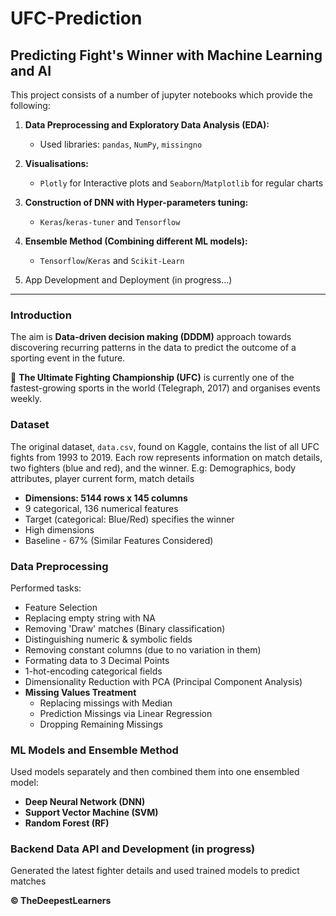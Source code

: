 # UFC-Prediction
## Predicting Fight's Winner with Machine Learning and AI

This project consists of a number of jupyter notebooks which provide the following:

1. __Data Preprocessing and Exploratory Data Analysis (EDA):__
    - Used libraries: `pandas`, `NumPy`, `missingno`
    
2. __Visualisations:__
    - `Plotly` for Interactive plots and `Seaborn`/`Matplotlib` for regular charts
    
3. __Construction of DNN with Hyper-parameters tuning:__
    - `Keras`/`keras-tuner` and `Tensorflow`
    
4. __Ensemble Method (Combining different ML models):__
    - `Tensorflow`/`Keras` and `Scikit-Learn`
    
5. App Development and Deployment (in progress...)

---

### Introduction
The aim is __Data-driven decision making (DDDM)__ approach towards discovering recurring patterns in the data to predict the outcome of a sporting event in the future.

🥊 __The Ultimate Fighting Championship (UFC)__ is currently one of the fastest-growing sports in the world (Telegraph, 2017) and organises events weekly.

### Dataset
The original dataset, `data.csv`, found on Kaggle, contains the list of all UFC fights from 1993 to 2019. Each row represents information on match details, two fighters (blue and red), and the winner.
E.g: Demographics, body attributes, player current form, match details

- __Dimensions: 5144 rows x 145 columns__
- 9 categorical, 136 numerical features
- Target (categorical: Blue/Red) specifies the winner
- High dimensions
- Baseline - 67% (Similar Features Considered)

### Data Preprocessing
Performed tasks:

- Feature Selection
- Replacing empty string with NA
- Removing 'Draw' matches (Binary classification)
- Distinguishing numeric & symbolic fields
- Removing constant columns (due to no variation in them)
- Formating data to 3 Decimal Points
- 1-hot-encoding categorical fields
- Dimensionality Reduction with PCA (Principal Component Analysis)
- __Missing Values Treatment__
  - Replacing missings with Median
  - Prediction Missings via Linear Regression
  - Dropping Remaining Missings
  
### ML Models and Ensemble Method
Used models separately and then combined them into one ensembled model:

- __Deep Neural Network (DNN)__
- __Support Vector Machine (SVM)__
- __Random Forest (RF)__

### Backend Data API and Development (in progress)
Generated the latest fighter details and used trained models to predict matches

__© TheDeepestLearners__



